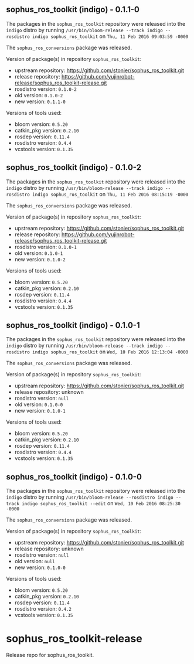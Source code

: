 ## sophus_ros_toolkit (indigo) - 0.1.1-0

The packages in the `sophus_ros_toolkit` repository were released into the `indigo` distro by running `/usr/bin/bloom-release --track indigo --rosdistro indigo sophus_ros_toolkit` on `Thu, 11 Feb 2016 09:03:59 -0000`

The `sophus_ros_conversions` package was released.

Version of package(s) in repository `sophus_ros_toolkit`:
- upstream repository: https://github.com/stonier/sophus_ros_toolkit.git
- release repository: https://github.com/yujinrobot-release/sophus_ros_toolkit-release.git
- rosdistro version: `0.1.0-2`
- old version: `0.1.0-2`
- new version: `0.1.1-0`

Versions of tools used:
- bloom version: `0.5.20`
- catkin_pkg version: `0.2.10`
- rosdep version: `0.11.4`
- rosdistro version: `0.4.4`
- vcstools version: `0.1.35`


## sophus_ros_toolkit (indigo) - 0.1.0-2

The packages in the `sophus_ros_toolkit` repository were released into the `indigo` distro by running `/usr/bin/bloom-release --track indigo --rosdistro indigo sophus_ros_toolkit` on `Thu, 11 Feb 2016 08:15:19 -0000`

The `sophus_ros_conversions` package was released.

Version of package(s) in repository `sophus_ros_toolkit`:
- upstream repository: https://github.com/stonier/sophus_ros_toolkit.git
- release repository: https://github.com/yujinrobot-release/sophus_ros_toolkit-release.git
- rosdistro version: `0.1.0-1`
- old version: `0.1.0-1`
- new version: `0.1.0-2`

Versions of tools used:
- bloom version: `0.5.20`
- catkin_pkg version: `0.2.10`
- rosdep version: `0.11.4`
- rosdistro version: `0.4.4`
- vcstools version: `0.1.35`


## sophus_ros_toolkit (indigo) - 0.1.0-1

The packages in the `sophus_ros_toolkit` repository were released into the `indigo` distro by running `/usr/bin/bloom-release --track indigo --rosdistro indigo sophus_ros_toolkit` on `Wed, 10 Feb 2016 12:13:04 -0000`

The `sophus_ros_conversions` package was released.

Version of package(s) in repository `sophus_ros_toolkit`:
- upstream repository: https://github.com/stonier/sophus_ros_toolkit.git
- release repository: unknown
- rosdistro version: `null`
- old version: `0.1.0-0`
- new version: `0.1.0-1`

Versions of tools used:
- bloom version: `0.5.20`
- catkin_pkg version: `0.2.10`
- rosdep version: `0.11.4`
- rosdistro version: `0.4.4`
- vcstools version: `0.1.35`


## sophus_ros_toolkit (indigo) - 0.1.0-0

The packages in the `sophus_ros_toolkit` repository were released into the `indigo` distro by running `/usr/bin/bloom-release --rosdistro indigo --track indigo sophus_ros_toolkit --edit` on `Wed, 10 Feb 2016 08:25:30 -0000`

The `sophus_ros_conversions` package was released.

Version of package(s) in repository `sophus_ros_toolkit`:
- upstream repository: https://github.com/stonier/sophus_ros_toolkit.git
- release repository: unknown
- rosdistro version: `null`
- old version: `null`
- new version: `0.1.0-0`

Versions of tools used:
- bloom version: `0.5.20`
- catkin_pkg version: `0.2.10`
- rosdep version: `0.11.4`
- rosdistro version: `0.4.2`
- vcstools version: `0.1.35`


# sophus_ros_toolkit-release
Release repo for sophus_ros_toolkit.
